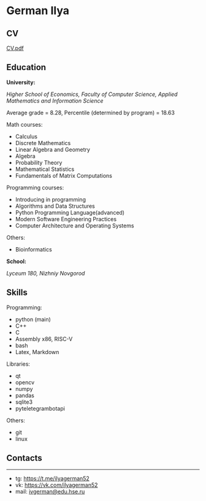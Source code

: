 # German Ilya

## CV

[CV.pdf](CV.pdf)

## Education
__University:__

_Higher School of Economics,_
_Faculty of Computer Science, Applied Mathematics and Information Science_

Average grade = 8.28, Percentile (determined by program) = 18.63

Math courses:
- Calculus
- Discrete Mathematics
- Linear Algebra and Geometry
- Algebra
- Probability Theory
- Mathematical Statistics
- Fundamentals of Matrix Computations

Programming courses:
- Introducing in programming
- Algorithms and Data Structures
- Python Programming Language(advanced)
- Modern Software Engineering Practices
- Computer Architecture and Operating Systems

Others:
- Bioinformatics

__School:__

_Lyceum 180, Nizhniy Novgorod_


## Skills

Programming:
- python (main)
- C++
- C
- Assembly x86, RISC-V
- bash
- Latex, Markdown

Libraries:
- qt
- opencv
- numpy
- pandas
- sqlite3
- pyteletegrambotapi

Others:
- git
- linux
## Contacts

---

- tg: https://t.me/ilyagerman52
- vk: https://vk.com/ilyagerman52
- mail: ivgerman@edu.hse.ru
